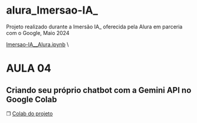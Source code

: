# alura_Imersao-IA_

Projeto realizado durante a Imersão IA_ oferecida pela Alura em parceria com o Google, Maio 2024

[Imersao-IA__Alura.ipynb](/[Imersão_IA_2ª_edição]_Chatbot_Aula_04.ipynb) \


# AULA 04
## Criando seu próprio chatbot com a Gemini API no Google Colab

❐ [Colab do projeto](https://colab.research.google.com/github/dcampos90/alura_Imersao-IA_A04/blob/main/%5BImers%C3%A3o_IA_2%C2%AA_edi%C3%A7%C3%A3o%5D_Chatbot_Aula_04.ipynb) 
